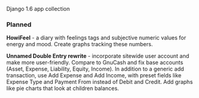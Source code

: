 Django 1.6 app collection

### Planned

**HowiFeel** - a diary with feelings tags and subjective numeric values for energy and mood. Create graphs tracking these numbers.

**Unnamed Double Entry rewrite** - incorporate sitewide user account and make more user-friendly. Compare to GnuCash and fix base accounts (Asset, Expense, Liability, Equity, Income). In addition to a generic add transaction, use Add Expense and Add Income, with preset fields like Expense Type and Payment From instead of Debit and Credit. Add graphs like pie charts that look at children balances.

